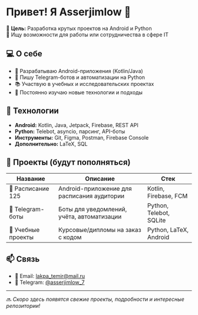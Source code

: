 # Привет! Я Asserjimlow 👋

🎯 **Цель:** Разработка крутых проектов на Android и Python  
💼 Ищу возможности для работы или сотрудничества в сфере IT

## 💻 О себе

- 🔧 Разрабатываю Android-приложения (Kotlin/Java)
- 🤖 Пишу Telegram-ботов и автоматизации на Python
- 📚 Участвую в учебных и исследовательских проектах
- 🚀 Постоянно изучаю новые технологии и подходы

## 🧠 Технологии

- **Android:** Kotlin, Java, Jetpack, Firebase, REST API
- **Python:** Telebot, asyncio, парсинг, API-боты
- **Инструменты:** Git, Figma, Postman, Firebase Console
- **Дополнительно:** LaTeX, SQL

## 🌱 Проекты (будут пополняться)

| Название | Описание | Стек |
|----------|----------|------|
| 📱 Расписание 125 | Android-приложение для расписания аудитории | Kotlin, Firebase, FCM |
| 🤖 Telegram-боты | Боты для уведомлений, учёта, автоматизации | Python, Telebot, SQLite |
| 📘 Учебные проекты | Курсовые/дипломы на заказ с кодом | Python, LaTeX, Android |

## 📫 Связь

- 📧 Email: [lakpa_temir@mail.ru](mailto:lakpa_temir@mail.ru)  
- 💬 Telegram: [@asserjimlow_7](https://t.me/asserjimlow_7)

---

🔜 *Скоро здесь появятся свежие проекты, подробности и интересные репозитории!*
